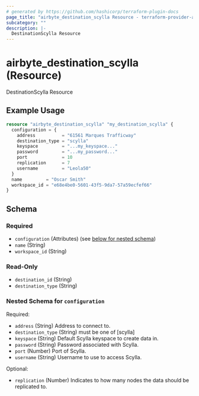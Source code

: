 ```yaml
---
# generated by https://github.com/hashicorp/terraform-plugin-docs
page_title: "airbyte_destination_scylla Resource - terraform-provider-airbyte"
subcategory: ""
description: |-
  DestinationScylla Resource
---
```


# airbyte_destination_scylla (Resource)

DestinationScylla Resource

## Example Usage

```terraform
resource "airbyte_destination_scylla" "my_destination_scylla" {
  configuration = {
    address          = "61561 Marques Trafficway"
    destination_type = "scylla"
    keyspace         = "...my_keyspace..."
    password         = "...my_password..."
    port             = 10
    replication      = 7
    username         = "Leola50"
  }
  name         = "Oscar Smith"
  workspace_id = "e68e4be0-5601-43f5-9da7-57a59ecfef66"
}
```

<!-- schema generated by tfplugindocs -->
## Schema

### Required

- `configuration` (Attributes) (see [below for nested schema](#nestedatt--configuration))
- `name` (String)
- `workspace_id` (String)

### Read-Only

- `destination_id` (String)
- `destination_type` (String)

<a id="nestedatt--configuration"></a>
### Nested Schema for `configuration`

Required:

- `address` (String) Address to connect to.
- `destination_type` (String) must be one of [scylla]
- `keyspace` (String) Default Scylla keyspace to create data in.
- `password` (String) Password associated with Scylla.
- `port` (Number) Port of Scylla.
- `username` (String) Username to use to access Scylla.

Optional:

- `replication` (Number) Indicates to how many nodes the data should be replicated to.


